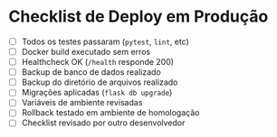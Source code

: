 # Checklist de Deploy em Produção

- [ ] Todos os testes passaram (`pytest`, `lint`, etc)
- [ ] Docker build executado sem erros
- [ ] Healthcheck OK (`/health` responde 200)
- [ ] Backup de banco de dados realizado
- [ ] Backup do diretório de arquivos realizado
- [ ] Migrações aplicadas (`flask db upgrade`)
- [ ] Variáveis de ambiente revisadas
- [ ] Rollback testado em ambiente de homologação
- [ ] Checklist revisado por outro desenvolvedor